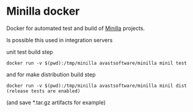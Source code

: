 Minilla docker
========================
Docker for automated test and build of [Minilla](https://metacpan.org/pod/Minilla) projects.

Is possible this used in integration servers

unit test build step
```
docker run -v $(pwd):/tmp/minilla avastsoftware/minilla minil test
```

and for make distribution build step
```
docker run -v $(pwd):/tmp/minilla avastsoftware/minilla minil dist 
(release tests are enabled)
```
(and save *.tar.gz artifacts for example)
